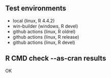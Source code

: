 ## Test environments

* local (linux, R 4.4.2)
* win-builder (windows, R devel)
* github actions (linux, R oldrel)
* github actions (linux, R release)
* github actions (linux, R devel)

## R CMD check --as-cran results

OK
